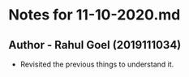 # Notes for 11-10-2020.md
## Author - Rahul Goel (2019111034)

- Revisited the previous things to understand it.
